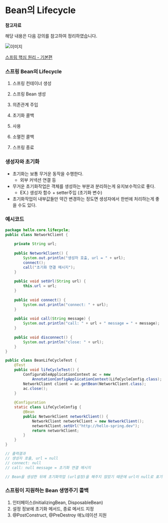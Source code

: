 # Bean의 Lifecycle

**참고자료**

해당 내용은 다음 강의를 참고하여 정리하였습니다.

![이미지](https://cdn.inflearn.com/public/courses/325969/cover/2868c757-5886-4508-a140-7cb68a83dfd8/325969-eng.png)

[스프링 핵심 원리 - 기본편](https://www.inflearn.com/course/%EC%8A%A4%ED%94%84%EB%A7%81-%ED%95%B5%EC%8B%AC-%EC%9B%90%EB%A6%AC-%EA%B8%B0%EB%B3%B8%ED%8E%B8/dashboard)




### 스프링 Bean의 Lifecycle

1. 스프링 컨테이너 생성

2. 스프링 Bean 생성

3. 의존관계 주입 

4. 초기화 콜백 
5. 사용

6. 소멸전 콜백

7. 스프링 종료



### 생성자와 초기화

- 초기화는 보통 무거운 동작을 수행한다.
  - 외부 커넥션 연결 등
- 무거운 초기화작업은 객체를 생성하는 부분과 분리하는게 유지보수적으로 좋다.
  - EX.) 생성자 함수 + setter주입 (초기화 변수)
- 초기화작업이 내부값들만 약간 변경하는 정도면 생성자에서 한번에 처리하는게 좋을 수도 있다.



### 예시코드

```java
package hello.core.lifecycle;
public class NetworkClient {
    
    private String url;
    
    public NetworkClient() {
        System.out.println("생성자 호출, url = " + url);
        connect();
        call("초기화 연결 메시지");
    }
    
    public void setUrl(String url) { 
        this.url = url;
    }
    
    public void connect() {
        System.out.println("connect: " + url);
    }
    
    public void call(String message) {
        System.out.println("call: " + url + " message = " + message);
    }
    
    public void disconnect() {
        System.out.println("close: " + url);
    }
}
```

```java
public class BeanLifeCycleTest {
    @Test
    public void lifeCycleTest() {
        ConfigurableApplicationContext ac = new
            AnnotationConfigApplicationContext(LifeCycleConfig.class);
        NetworkClient client = ac.getBean(NetworkClient.class);
        ac.close();
    }
    
    @Configuration
    static class LifeCycleConfig {
        @Bean
        public NetworkClient networkClient() {
            NetworkClient networkClient = new NetworkClient();
            networkClient.setUrl("http://hello-spring.dev");
            return networkClient;
        }
    }
}

// 출력결과
// 생성자 호출, url = null
// connect: null
// call: null message = 초기화 연결 메시지

// Bean을 생성한 뒤에 초기화작업 (url설정)을 해주지 않았기 때문에 url이 null로 표기됨
```



### 스프링이 지원하는 Bean 생명주기 콜백

1. 인터페이스(InitializingBean, DisposableBean)
2. 설정 정보에 초기화 메서드, 종료 메서드 지정
3. @PostConstruct, @PreDestroy 애노테이션 지원





